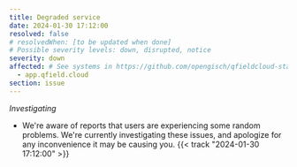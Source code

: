 ```yaml
---
title: Degraded service
date: 2024-01-30 17:12:00
resolved: false
# resolvedWhen: [to be updated when done]
# Possible severity levels: down, disrupted, notice
severity: down
affected: # See systems in https://github.com/opengisch/qfieldcloud-status/blob/master/config.yml
  - app.qfield.cloud
section: issue
---
```


<!-- *Resolved* -
We believe all users experiencing issues have been able to connect at this time. {{< track "2018-05-25 05:54:00" >}}

*Monitoring* -
We believe the connectivity issues are being caused by an isolated ISP issue. We've had reports that swapping to Google DNS servers (see here; https://developers.google.com/speed/public-dns/docs/using) resolves the problem for users. {{< track "2018-05-25 04:40:00" >}}
-->
*Investigating*
- We're aware of reports that users are experiencing some random problems. We're currently investigating these issues, and apologize for any inconvenience it may be causing you. {{< track "2024-01-30 17:12:00" >}}
